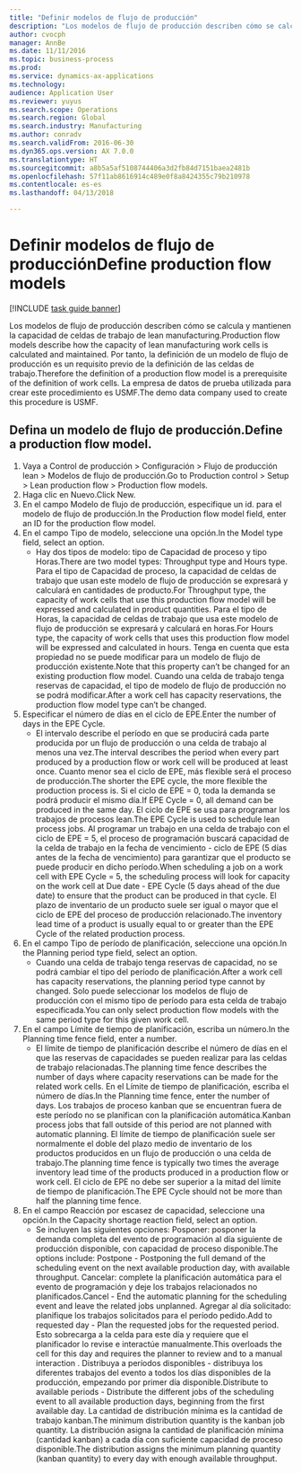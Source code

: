 ```yaml
--- 
title: "Definir modelos de flujo de producción"
description: "Los modelos de flujo de producción describen cómo se calcula y mantienen la capacidad de celdas de trabajo de lean manufacturing."
author: cvocph
manager: AnnBe
ms.date: 11/11/2016
ms.topic: business-process
ms.prod: 
ms.service: dynamics-ax-applications
ms.technology: 
audience: Application User
ms.reviewer: yuyus
ms.search.scope: Operations
ms.search.region: Global
ms.search.industry: Manufacturing
ms.author: conradv
ms.search.validFrom: 2016-06-30
ms.dyn365.ops.version: AX 7.0.0
ms.translationtype: HT
ms.sourcegitcommit: a8b5a5af5108744406a3d2fb84d7151baea2481b
ms.openlocfilehash: 57f11ab8616914c489e0f8a8424355c79b210978
ms.contentlocale: es-es
ms.lasthandoff: 04/13/2018

---
```

# <a name="define-production-flow-models"></a><span data-ttu-id="ecf14-103">Definir modelos de flujo de producción</span><span class="sxs-lookup"><span data-stu-id="ecf14-103">Define production flow models</span></span>

[!INCLUDE [task guide banner](../../includes/task-guide-banner.md)]

<span data-ttu-id="ecf14-104">Los modelos de flujo de producción describen cómo se calcula y mantienen la capacidad de celdas de trabajo de lean manufacturing.</span><span class="sxs-lookup"><span data-stu-id="ecf14-104">Production flow models describe how the capacity of lean manufacturing work cells is calculated and maintained.</span></span> <span data-ttu-id="ecf14-105">Por tanto, la definición de un modelo de flujo de producción es un requisito previo de la definición de las celdas de trabajo.</span><span class="sxs-lookup"><span data-stu-id="ecf14-105">Therefore the definition of a production flow model is a prerequisite of the definition of work cells.</span></span> <span data-ttu-id="ecf14-106">La empresa de datos de prueba utilizada para crear este procedimiento es USMF.</span><span class="sxs-lookup"><span data-stu-id="ecf14-106">The demo data company used to create this procedure is USMF.</span></span>


## <a name="define-a-production-flow-model"></a><span data-ttu-id="ecf14-107">Defina un modelo de flujo de producción.</span><span class="sxs-lookup"><span data-stu-id="ecf14-107">Define a production flow model.</span></span> 
1. <span data-ttu-id="ecf14-108">Vaya a Control de producción > Configuración > Flujo de producción lean > Modelos de flujo de producción.</span><span class="sxs-lookup"><span data-stu-id="ecf14-108">Go to Production control > Setup > Lean production flow > Production flow models.</span></span>
2. <span data-ttu-id="ecf14-109">Haga clic en Nuevo.</span><span class="sxs-lookup"><span data-stu-id="ecf14-109">Click New.</span></span>
3. <span data-ttu-id="ecf14-110">En el campo Modelo de flujo de producción, especifique un id. para el modelo de flujo de producción.</span><span class="sxs-lookup"><span data-stu-id="ecf14-110">In the Production flow model field, enter an ID for the production flow model.</span></span>
4. <span data-ttu-id="ecf14-111">En el campo Tipo de modelo, seleccione una opción.</span><span class="sxs-lookup"><span data-stu-id="ecf14-111">In the Model type field, select an option.</span></span>
    * <span data-ttu-id="ecf14-112">Hay dos tipos de modelo: tipo de Capacidad de proceso y tipo Horas.</span><span class="sxs-lookup"><span data-stu-id="ecf14-112">There are two model types: Throughput type and Hours type.</span></span> <span data-ttu-id="ecf14-113">Para el tipo de Capacidad de proceso, la capacidad de celdas de trabajo que usan este modelo de flujo de producción se expresará y calculará en cantidades de producto.</span><span class="sxs-lookup"><span data-stu-id="ecf14-113">For Throughput type, the capacity of work cells that use this production flow model will be expressed and calculated in product quantities.</span></span> <span data-ttu-id="ecf14-114">Para el tipo de Horas, la capacidad de celdas de trabajo que usa este modelo de flujo de producción se expresará y calculará en horas.</span><span class="sxs-lookup"><span data-stu-id="ecf14-114">For Hours type, the capacity of work cells that uses this production flow model will be expressed and calculated in hours.</span></span> <span data-ttu-id="ecf14-115">Tenga en cuenta que esta propiedad no se puede modificar para un modelo de flujo de producción existente.</span><span class="sxs-lookup"><span data-stu-id="ecf14-115">Note that this property can’t be changed for an existing production flow model.</span></span> <span data-ttu-id="ecf14-116">Cuando una celda de trabajo tenga reservas de capacidad, el tipo de modelo de flujo de producción no se podrá modificar.</span><span class="sxs-lookup"><span data-stu-id="ecf14-116">After a work cell has capacity reservations, the production flow model type can’t be changed.</span></span>  
5. <span data-ttu-id="ecf14-117">Especificar el número de días en el ciclo de EPE.</span><span class="sxs-lookup"><span data-stu-id="ecf14-117">Enter the number of days in the EPE Cycle.</span></span>
    * <span data-ttu-id="ecf14-118">El intervalo describe el período en que se producirá cada parte producida por un flujo de producción o una celda de trabajo al menos una vez.</span><span class="sxs-lookup"><span data-stu-id="ecf14-118">The interval describes the period when every part produced by a production flow or work cell will be produced at least once.</span></span> <span data-ttu-id="ecf14-119">Cuanto menor sea el ciclo de EPE, más flexible será el proceso de producción.</span><span class="sxs-lookup"><span data-stu-id="ecf14-119">The shorter the EPE cycle, the more flexible the production process is.</span></span> <span data-ttu-id="ecf14-120">Si el ciclo de EPE = 0, toda la demanda se podrá producir el mismo día.</span><span class="sxs-lookup"><span data-stu-id="ecf14-120">If EPE Cycle = 0, all demand can be produced in the same day.</span></span> <span data-ttu-id="ecf14-121">El ciclo de EPE se usa para programar los trabajos de procesos lean.</span><span class="sxs-lookup"><span data-stu-id="ecf14-121">The EPE Cycle is used to schedule lean process jobs.</span></span> <span data-ttu-id="ecf14-122">Al programar un trabajo en una celda de trabajo con el ciclo de EPE = 5, el proceso de programación buscará capacidad de la celda de trabajo en la fecha de vencimiento - ciclo de EPE (5 días antes de la fecha de vencimiento) para garantizar que el producto se puede producir en dicho período.</span><span class="sxs-lookup"><span data-stu-id="ecf14-122">When scheduling a job on a work cell with EPE Cycle = 5, the scheduling process will look for capacity on the work cell at Due date - EPE Cycle (5 days ahead of the due date) to ensure that the product can be produced in that cycle.</span></span> <span data-ttu-id="ecf14-123">El plazo de inventario de un producto suele ser igual o mayor que el ciclo de EPE del proceso de producción relacionado.</span><span class="sxs-lookup"><span data-stu-id="ecf14-123">The inventory lead time of a product is usually equal to or greater than the EPE Cycle of the related production process.</span></span>  
6. <span data-ttu-id="ecf14-124">En el campo Tipo de período de planificación, seleccione una opción.</span><span class="sxs-lookup"><span data-stu-id="ecf14-124">In the Planning period type field, select an option.</span></span>
    * <span data-ttu-id="ecf14-125">Cuando una celda de trabajo tenga reservas de capacidad, no se podrá cambiar el tipo del período de planificación.</span><span class="sxs-lookup"><span data-stu-id="ecf14-125">After a work cell has capacity reservations, the planning period type cannot by changed.</span></span> <span data-ttu-id="ecf14-126">Solo puede seleccionar los modelos de flujo de producción con el mismo tipo de período para esta celda de trabajo especificada.</span><span class="sxs-lookup"><span data-stu-id="ecf14-126">You can only select production flow models with the same period type for this given work cell.</span></span>  
7. <span data-ttu-id="ecf14-127">En el campo Límite de tiempo de planificación, escriba un número.</span><span class="sxs-lookup"><span data-stu-id="ecf14-127">In the Planning time fence field, enter a number.</span></span>
    * <span data-ttu-id="ecf14-128">El límite de tiempo de planificación describe el número de días en el que las reservas de capacidades se pueden realizar para las celdas de trabajo relacionadas.</span><span class="sxs-lookup"><span data-stu-id="ecf14-128">The planning time fence describes the number of days where capacity reservations can be made for the related work cells.</span></span> <span data-ttu-id="ecf14-129">En el Límite de tiempo de planificación, escriba el número de días.</span><span class="sxs-lookup"><span data-stu-id="ecf14-129">In the Planning time fence, enter the number of days.</span></span>   <span data-ttu-id="ecf14-130">Los trabajos de proceso kanban que se encuentran fuera de este período no se planifican con la planificación automática.</span><span class="sxs-lookup"><span data-stu-id="ecf14-130">Kanban process jobs that fall outside of this period are not planned with automatic planning.</span></span> <span data-ttu-id="ecf14-131">El límite de tiempo de planificación suele ser normalmente el doble del plazo medio de inventario de los productos producidos en un flujo de producción o una celda de trabajo.</span><span class="sxs-lookup"><span data-stu-id="ecf14-131">The planning time fence is typically two times the average inventory lead time of the products produced in a production flow or work cell.</span></span> <span data-ttu-id="ecf14-132">El ciclo de EPE no debe ser superior a la mitad del límite de tiempo de planificación.</span><span class="sxs-lookup"><span data-stu-id="ecf14-132">The EPE Cycle should not be more than half the planning time fence.</span></span>     
8. <span data-ttu-id="ecf14-133">En el campo Reacción por escasez de capacidad, seleccione una opción.</span><span class="sxs-lookup"><span data-stu-id="ecf14-133">In the Capacity shortage reaction field, select an option.</span></span>
    * <span data-ttu-id="ecf14-134">Se incluyen las siguientes opciones: Posponer: posponer la demanda completa del evento de programación al día siguiente de producción disponible, con capacidad de proceso disponible.</span><span class="sxs-lookup"><span data-stu-id="ecf14-134">The options include:   Postpone - Postponing the full demand of the scheduling event on the next available production day, with available throughput.</span></span> <span data-ttu-id="ecf14-135">Cancelar: complete la planificación automática para el evento de programación y deje los trabajos relacionados no planificados.</span><span class="sxs-lookup"><span data-stu-id="ecf14-135">Cancel - End the automatic planning for the scheduling event and leave the related jobs unplanned.</span></span>   <span data-ttu-id="ecf14-136">Agregar al día solicitado: planifique los trabajos solicitados para el período pedido.</span><span class="sxs-lookup"><span data-stu-id="ecf14-136">Add to requested day - Plan the requested jobs for the requested period.</span></span> <span data-ttu-id="ecf14-137">Esto sobrecarga a la celda para este día y requiere que el planificador lo revise e interactúe manualmente.</span><span class="sxs-lookup"><span data-stu-id="ecf14-137">This overloads the cell for this day and requires the planner to review and to a manual interaction .</span></span>   <span data-ttu-id="ecf14-138">Distribuya a períodos disponibles - distribuya los diferentes trabajos del evento a todos los días disponibles de la producción, empezando por primer día disponible.</span><span class="sxs-lookup"><span data-stu-id="ecf14-138">Distribute to available periods - Distribute the different jobs of the scheduling event to all available production days, beginning from the first available day.</span></span> <span data-ttu-id="ecf14-139">La cantidad de distribución mínima es la cantidad de trabajo kanban.</span><span class="sxs-lookup"><span data-stu-id="ecf14-139">The minimum distribution quantity is the kanban job quantity.</span></span> <span data-ttu-id="ecf14-140">La distribución asigna la cantidad de planificación mínima (cantidad kanban) a cada día con suficiente capacidad de proceso disponible.</span><span class="sxs-lookup"><span data-stu-id="ecf14-140">The distribution assigns the minimum planning quantity (kanban quantity) to every day with enough available throughput.</span></span>  


